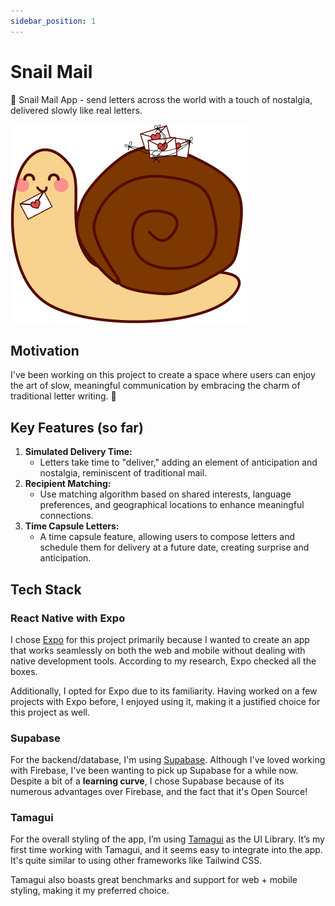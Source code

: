 ```yaml
---
sidebar_position: 1
---
```


# Snail Mail

🐌 Snail Mail App - send letters across the world with a touch of nostalgia, delivered slowly like real letters.

![Snail Mail Mascot](./img/mascot.png)

## Motivation

I've been working on this project to create a space where users can enjoy the art of slow, meaningful communication by embracing the charm of traditional letter writing. 💌

## Key Features (so far)

1. **Simulated Delivery Time:**
   - Letters take time to "deliver," adding an element of anticipation and nostalgia, reminiscent of traditional mail.
2. **Recipient Matching:**
   - Use matching algorithm based on shared interests, language preferences, and geographical locations to enhance meaningful connections.
3. **Time Capsule Letters:**
   - A time capsule feature, allowing users to compose letters and schedule them for delivery at a future date, creating surprise and anticipation.

## Tech Stack

### React Native with Expo

I chose <u>[Expo](https://expo.dev/)</u> for this project primarily because I wanted to create an app that works seamlessly on both the web and mobile without dealing with native development tools. According to my research, Expo checked all the boxes.

Additionally, I opted for Expo due to its familiarity. Having worked on a few projects with Expo before, I enjoyed using it, making it a justified choice for this project as well.

### Supabase

For the backend/database, I'm using <u>[Supabase](https://supabase.com/)</u>. Although I've loved working with Firebase, I've been wanting to pick up Supabase for a while now. Despite a bit of a **learning curve**, I chose Supabase because of its numerous advantages over Firebase, and the fact that it's Open Source!

### Tamagui

For the overall styling of the app, I’m using <u>[Tamagui](https://tamagui.dev/)</u> as the UI Library. It’s my first time working with Tamagui, and it seems easy to integrate into the app. It's quite similar to using other frameworks like Tailwind CSS.

Tamagui also boasts great benchmarks and support for web + mobile styling, making it my preferred choice.
